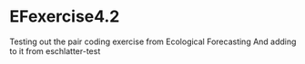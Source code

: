 # EFexercise4.2

Testing out the pair coding exercise from Ecological Forecasting
And adding to it from eschlatter-test
